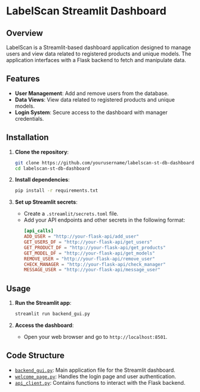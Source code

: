 # LabelScan Streamlit Dashboard

## Overview

LabelScan is a Streamlit-based dashboard application designed to manage users and view data related to registered products and unique models. The application interfaces with a Flask backend to fetch and manipulate data.

## Features

- **User Management**: Add and remove users from the database.
- **Data Views**: View data related to registered products and unique models.
- **Login System**: Secure access to the dashboard with manager credentials.

## Installation

1. **Clone the repository**:
   ```bash
   git clone https://github.com/yourusername/labelscan-st-db-dashboard.git
   cd labelscan-st-db-dashboard
   ```

2. **Install dependencies**:
   ```bash
   pip install -r requirements.txt
   ```

3. **Set up Streamlit secrets**:
   - Create a `.streamlit/secrets.toml` file.
   - Add your API endpoints and other secrets in the following format:
     ```toml
     [api_calls]
     ADD_USER = "http://your-flask-api/add_user"
     GET_USERS_DF = "http://your-flask-api/get_users"
     GET_PRODUCT_DF = "http://your-flask-api/get_products"
     GET_MODEL_DF = "http://your-flask-api/get_models"
     REMOVE_USER = "http://your-flask-api/remove_user"
     CHECK_MANAGER = "http://your-flask-api/check_manager"
     MESSAGE_USER = "http://your-flask-api/message_user"
     ```

## Usage

1. **Run the Streamlit app**:
   ```bash
   streamlit run backend_gui.py
   ```

2. **Access the dashboard**:
   - Open your web browser and go to `http://localhost:8501`.

## Code Structure

- [`backend_gui.py`](backend_gui.py): Main application file for the Streamlit dashboard.
- [`welcome_page.py`](welcome_page.py): Handles the login page and user authentication.
- [`api_client.py`](api_client.py): Contains functions to interact with the Flask backend.
